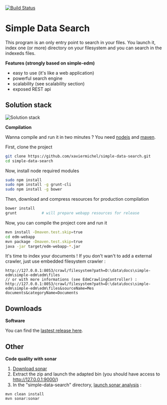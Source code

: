 [![Build Status](https://travis-ci.org/xaviermichel/simple-data-search.png?branch=master)](https://travis-ci.org/xaviermichel/simple-data-search)


Simple Data Search
==================

This program is an only entry point to search in your files.
You launch it, index one (or more) directory on your filesystem and you can search in the indexeds files.

**Features (strongly based on simple-edm)**

- easy to use (it's like a web application)
- powerful search engine
- scalability (see scalability section)
- exposed REST api

Solution stack
--------------

![Solution stack](https://docs.google.com/drawings/d/1TRDdSgP6r0zwp2dezgcPhncy-NdKfb9r6bKF52U0QUE/pub?w=939&amp;h=643)

**Compilation**

Wanna compile and run it in two minutes ? You need [nodejs](http://nodejs.org/) and [maven](http://maven.apache.org/download.cgi).

First, clone the project
```bash
git clone https://github.com/xaviermichel/simple-data-search.git
cd simple-data-search
```

Now, install node required modules
```bash
sudo npm install
sudo npm install -g grunt-cli
sudo npm install -g bower
```

Then, download and compress resources for production compilation
```bash
bower install
grunt			# will prepare webapp resources for release
```

Now, you can compile the project core and run it
```bash
mvn install -Dmaven.test.skip=true
cd edm-webapp
mvn package -Dmaven.test.skip=true
java -jar target/edm-webapp-*.jar
```

It's time to index your documents ! If you don't wan't to add a external crawler, just use embedded filesystem crawler :
```
http://127.0.0.1:8053/crawl/filesystem?path=D:\data\docs\simple-edm\simple-edm\edm\files
// or with more informations (see EdmCrawlingController) :
http://127.0.0.1:8053/crawl/filesystem?path=D:\data\docs\simple-edm\simple-edm\edm\files&sourceName=Mes documents&categoryName=Documents
```

Downloads
---------

**Software**

You can find the [lastest release here](https://github.com/xaviermichel/simple-data-search/releases).


Other
-----

**Code quality with sonar**

1. [Download sonar](http://www.sonarqube.org/downloads/)
2. Extract the zip and launch the adapted bin (you should have access to http://127.0.0.1:9000/)
3. In the "simple-data-search" directory, [launch sonar analysis](http://docs.codehaus.org/display/SONAR/Analyzing+with+Maven) :

```code:bash
mvn clean install
mvn sonar:sonar
```


